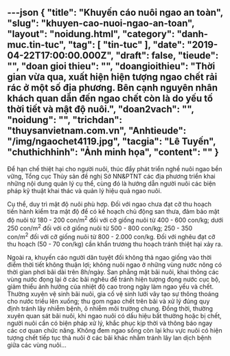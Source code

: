 ---json
{
    "title": "Khuyến cáo nuôi ngao an toàn",
    "slug": "khuyen-cao-nuoi-ngao-an-toan",
    "layout": "noidung.html",
    "category": "danh-muc.tin-tuc",
    "tag": [
        "tin-tuc"
    ],
    "date": "2019-04-22T17:00:00.000Z",
    "draft": false,
    "tieude": "",
    "doan gioi thieu": "",
    "doangioithieu": "Thời gian vừa qua, xuất hiện hiện tượng ngao chết rải rác ở một số địa phương. Bên cạnh nguyên nhân khách quan dẫn đến ngao chết còn là do yếu tố thời tiết và mật độ nuôi.",
    "doan2vach": "",
    "noidung": "",
    "trichdan": "thuysanvietnam.com.vn",
    "Anhtieude": "/img/ngaochet4119.jpg",
    "tacgia": "Lê Tuyến",
    "chuthichhinh": "Ảnh minh họa",
    "__content__": ""
}
---
<p>Để hạn chế thiệt hại cho người nu&ocirc;i, th&uacute;c đẩy ph&aacute;t triển nghề nu&ocirc;i ngao bền vững, Tổng cục Thủy sản đề nghị Sở NN&amp;PTNT c&aacute;c địa phương triển khai những nội dung quản l&yacute; cụ thể, c&ugrave;ng đ&oacute; l&agrave; hướng dẫn người nu&ocirc;i c&aacute;c biện ph&aacute;p kỹ thuật khai th&aacute;c v&agrave; quản l&yacute; hiệu quả ngao nu&ocirc;i.</p>

<p>Cụ thể, duy tr&igrave; mật độ nu&ocirc;i ph&ugrave; hợp. Đối với ngao chưa đạt cỡ thu hoạch tiến h&agrave;nh kiểm tra mật độ để c&oacute; kế hoạch chủ động san thưa, đảm bảo mật độ nu&ocirc;i từ 180 - 200 con/m<sup>2</sup>&nbsp;đối với cỡ giống nu&ocirc;i từ 400 - 600 con/kg; dưới 250 con/m<sup>2</sup>&nbsp;đối với cỡ giống nu&ocirc;i từ 500 - 800 con/kg; 250 - 350 con/m<sup>2</sup>&nbsp;đối với cỡ giống nu&ocirc;i từ 800 - 2.000 con/kg. Đối với ngh&ecirc;u đạt cỡ thu hoạch (50 - 70 con/kg) cần khẩn trương thu hoạch tr&aacute;nh thiệt hại xảy ra.</p>

<p>Ngo&agrave;i ra, khuyến c&aacute;o người d&acirc;n tuyệt đối kh&ocirc;ng thả ngao giống v&agrave;o thời điểm thời tiết kh&ocirc;ng thuận lợi; kh&ocirc;ng nu&ocirc;i ngao ở những v&ugrave;ng nước n&ocirc;ng c&oacute; thời gian phơi b&atilde;i d&agrave;i tr&ecirc;n 8h/ng&agrave;y. San phẳng mặt b&atilde;i nu&ocirc;i, khai th&ocirc;ng c&aacute;c v&ugrave;ng nước đọng lại ở c&aacute;c b&atilde;i ngh&ecirc;u để tr&aacute;nh hiện tượng đọng nước cục bộ, giảm thiểu ảnh hưởng của nhiệt độ cao trong ng&agrave;y l&agrave;m ngao yếu v&agrave; chết. Thường xuy&ecirc;n vệ sinh b&atilde;i nu&ocirc;i, gia cố vệ sinh lưới v&acirc;y tạo sự th&ocirc;ng tho&aacute;ng cho nước triều l&ecirc;n xuống; thu gom ngao chết tr&ecirc;n b&atilde;i v&agrave; xử l&yacute; đ&uacute;ng quy định tr&aacute;nh l&acirc;y nhiễm bệnh, &ocirc; nhiễm m&ocirc;i trường chung. Đồng thời, thường xuy&ecirc;n quan s&aacute;t b&atilde;i nu&ocirc;i, khi ngao nu&ocirc;i c&oacute; dấu hiệu bất thường hoặc bị chết, người nu&ocirc;i cần c&oacute; biện ph&aacute;p xử l&yacute;, khắc phục kịp thời v&agrave; th&ocirc;ng b&aacute;o ngay c&aacute;c cơ quan chức năng. Kh&ocirc;ng đem ngao sống c&ograve;n lại khu vực nu&ocirc;i c&oacute; hiện tượng chết tiếp tục thả nu&ocirc;i ở c&aacute;c b&atilde;i kh&aacute;c nhằm tr&aacute;nh l&acirc;y lan dịch bệnh giữa c&aacute;c v&ugrave;ng nu&ocirc;i&hellip;</p>

